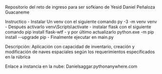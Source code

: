 Repositorio del reto de ingreso para ser sofkiano de Yesid Daniel Peñaloza Guacaneme

Instructico
    - Instalar Un venv con el siguiente comando py -3 -m venv venv
    - Después activarlo venv\Scripts\activate
    - instalar flask con el siguiente comando pip install flask-wtf
    - y por último actualizarlo python.exe -m pip install --upgrade pip
    - Finalmente ejecutar en main.py

Descripción: Aplicación con capacidad de inventario, creación y modificación de naves espaciales según los requerimientos específicados en la rúbrica

Enlace a instancia en la nube: Danielsaggar.pythonanywhere.com